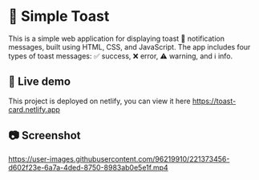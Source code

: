 # 🍞 Simple Toast
This is a simple web application for displaying toast 🔔 notification messages, built using HTML, CSS, and JavaScript. The app includes four types of toast messages: ✅ success, ❌ error, ⚠️ warning, and ℹ️ info.

## 🚀 Live demo
This project is deployed on netlify, you can view it here https://toast-card.netlify.app

## 📷 Screenshot

https://user-images.githubusercontent.com/96219910/221373456-d602f23e-6a7a-4ded-8750-8983ab0e5e1f.mp4

